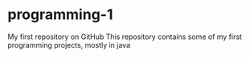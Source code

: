 # programming-1
My first repository on GitHub
This repository contains some of my first programming projects, mostly in java
